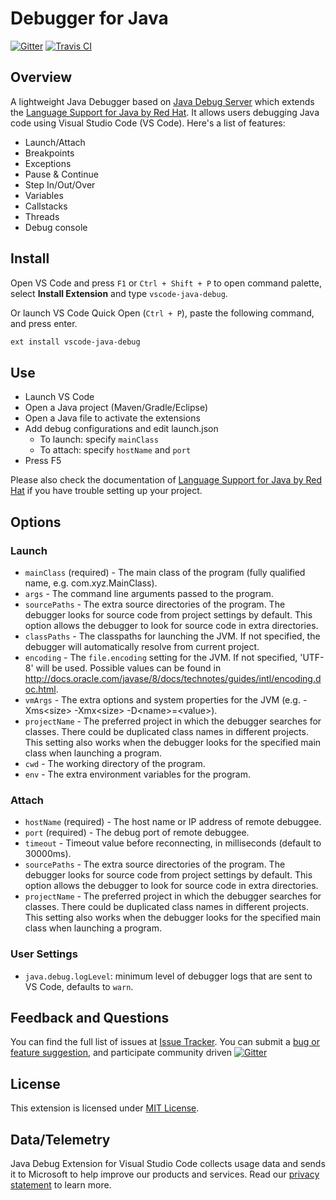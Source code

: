 # Debugger for Java

[![Gitter](https://badges.gitter.im/Microsoft/vscode-java-debug.svg)](https://gitter.im/Microsoft/vscode-java-debug)
[![Travis CI](https://travis-ci.org/Microsoft/vscode-java-debug.svg?branch=master)](https://travis-ci.org/Microsoft/vscode-java-debug)

## Overview
A lightweight Java Debugger based on [Java Debug Server](https://github.com/Microsoft/java-debug) which extends the [Language Support for Java by Red Hat](https://marketplace.visualstudio.com/items?itemName=redhat.java). It allows users debugging Java code using Visual Studio Code (VS Code). Here's a list of features:

- Launch/Attach
- Breakpoints
- Exceptions
- Pause & Continue
- Step In/Out/Over
- Variables
- Callstacks
- Threads
- Debug console

## Install

Open VS Code and press `F1` or `Ctrl + Shift + P` to open command palette, select **Install Extension** and type `vscode-java-debug`.

Or launch VS Code Quick Open (`Ctrl + P`), paste the following command, and press enter.
```bash
ext install vscode-java-debug
```

## Use

- Launch VS Code
- Open a Java project (Maven/Gradle/Eclipse)
- Open a Java file to activate the extensions
- Add debug configurations and edit launch.json
    - To launch: specify `mainClass`
    - To attach: specify `hostName` and `port`
- Press F5

Please also check the documentation of [Language Support for Java by Red Hat](https://marketplace.visualstudio.com/items?itemName=redhat.java) if you have trouble setting up your project.

## Options

### Launch

- `mainClass` (required) - The main class of the program (fully qualified name, e.g. com.xyz.MainClass).
- `args` - The command line arguments passed to the program.
- `sourcePaths` - The extra source directories of the program. The debugger looks for source code from project settings by default. This option allows the debugger to look for source code in extra directories.
- `classPaths` - The classpaths for launching the JVM. If not specified, the debugger will automatically resolve from current project.
- `encoding` - The `file.encoding` setting for the JVM. If not specified, 'UTF-8' will be used. Possible values can be found in http://docs.oracle.com/javase/8/docs/technotes/guides/intl/encoding.doc.html.
- `vmArgs` - The extra options and system properties for the JVM (e.g. -Xms\<size\> -Xmx\<size\> -D\<name\>=\<value\>).
- `projectName` - The preferred project in which the debugger searches for classes. There could be duplicated class names in different projects. This setting also works when the debugger looks for the specified main class when launching a program.
- `cwd` - The working directory of the program.
- `env` - The extra environment variables for the program.

### Attach

- `hostName` (required) - The host name or IP address of remote debuggee.
- `port` (required) - The debug port of remote debuggee.
- `timeout` - Timeout value before reconnecting, in milliseconds (default to 30000ms).
- `sourcePaths` - The extra source directories of the program. The debugger looks for source code from project settings by default. This option allows the debugger to look for source code in extra directories.
- `projectName` - The preferred project in which the debugger searches for classes. There could be duplicated class names in different projects. This setting also works when the debugger looks for the specified main class when launching a program.

### User Settings

- `java.debug.logLevel`: minimum level of debugger logs that are sent to VS Code, defaults to `warn`.

## Feedback and Questions
You can find the full list of issues at [Issue Tracker](https://github.com/Microsoft/vscode-java-debug/issues). You can submit a [bug or feature suggestion](https://github.com/Microsoft/vscode-java-debug/issues/new), and participate community driven [![Gitter](https://badges.gitter.im/Microsoft/vscode-java-debug.svg)](https://gitter.im/Microsoft/vscode-java-debug)

## License
This extension is licensed under [MIT License](https://github.com/Microsoft/vscode-arduino/blob/master/LICENSE.txt).

## Data/Telemetry
Java Debug Extension for Visual Studio Code collects usage data and sends it to Microsoft to help improve our products and services. Read our [privacy statement](http://go.microsoft.com/fwlink/?LinkId=521839) to learn more. 